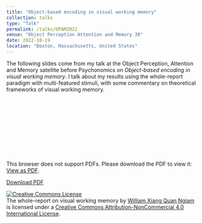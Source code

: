 ```yaml
---
title: "Object-based encoding in visual working memory"
collection: talks
type: "Talk"
permalink: /talks/OPAM2022
venue: "Object Perception Attention and Memory 30"
date: 2022-10-19
location: "Boston, Massachusetts, United States"
---
```


The following slides come from my talk at the Object Perception, Attention and Memory satellite before Psychonomics on *Object-based encoding in visual working memory*. I talk about my results using the whole-report paradigm with multi-featured stimuli, with some commentary on theoretical frameworks of visual working memory.

<object data="https://williamngiam.github.io/files/OPAM2022.pdf" type="application/pdf" width="700px" height="584px">
    <embed src="https://williamngiam.github.io/files/OPAM2022.pdf">
        <p>This browser does not support PDFs. Please download the PDF to view it: <a href="https://williamngiam.github.io/files/OPAM2022.pdf">View as PDF</a>.</p>
    </embed>
</object>

<u><a href="https://williamngiam.github.io/files/OPAM2022.pdf">Download PDF</a></u>

<a rel="license" href="http://creativecommons.org/licenses/by-nc/4.0/"><img alt="Creative Commons License" style="border-width:0" src="https://i.creativecommons.org/l/by-nc/4.0/88x31.png" /></a><br /><span xmlns:dct="http://purl.org/dc/terms/" property="dct:title">The whole-report on visual working memory</span> by <a xmlns:cc="http://creativecommons.org/ns#" href="https://williamngiam.github.io/talks/OPAM2022" property="cc:attributionName" rel="cc:attributionURL">William Xiang Quan Ngiam</a> is licensed under a <a rel="license" href="http://creativecommons.org/licenses/by-nc/4.0/">Creative Commons Attribution-NonCommercial 4.0 International License</a>.
